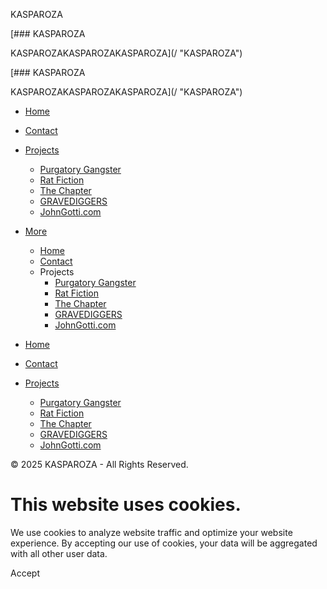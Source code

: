 KASPAROZA



[### KASPAROZA

KASPAROZAKASPAROZAKASPAROZA](/ "KASPAROZA")

[### KASPAROZA

KASPAROZAKASPAROZAKASPAROZA](/ "KASPAROZA")

* [Home](/)
* [Contact](/contact)
* [Projects](#)

  + [Purgatory Gangster](/purgatory-gangster)
  + [Rat Fiction](/rat-fiction)
  + [The Chapter](/the-chapter)
  + [GRAVEDIGGERS](/gravediggers)
  + [JohnGotti.com](https://johngotti.com)
* [More](#)

  + [Home](/)
  + [Contact](/contact)
  + Projects
    - [Purgatory Gangster](/purgatory-gangster)
    - [Rat Fiction](/rat-fiction)
    - [The Chapter](/the-chapter)
    - [GRAVEDIGGERS](/gravediggers)
    - [JohnGotti.com](https://johngotti.com)

* [Home](/)
* [Contact](/contact)
* [Projects](#)
  + [Purgatory Gangster](/purgatory-gangster)
  + [Rat Fiction](/rat-fiction)
  + [The Chapter](/the-chapter)
  + [GRAVEDIGGERS](/gravediggers)
  + [JohnGotti.com](https://johngotti.com)

© 2025 KASPAROZA - All Rights Reserved.

This website uses cookies.
==========================

We use cookies to analyze website traffic and optimize your website experience. By accepting our use of cookies, your data will be aggregated with all other user data.

Accept